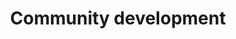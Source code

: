---
title: Community development
longTitle: 'Community development'
tags:
- gccommon
narrowerTerm:
- "[[Social development]]"
relatedTerm:
- "[[Community education Community partnerships Communi]]"
---